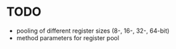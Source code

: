 # TODO

* pooling of different register sizes (8-, 16-, 32-, 64-bit)
* method parameters for register pool
